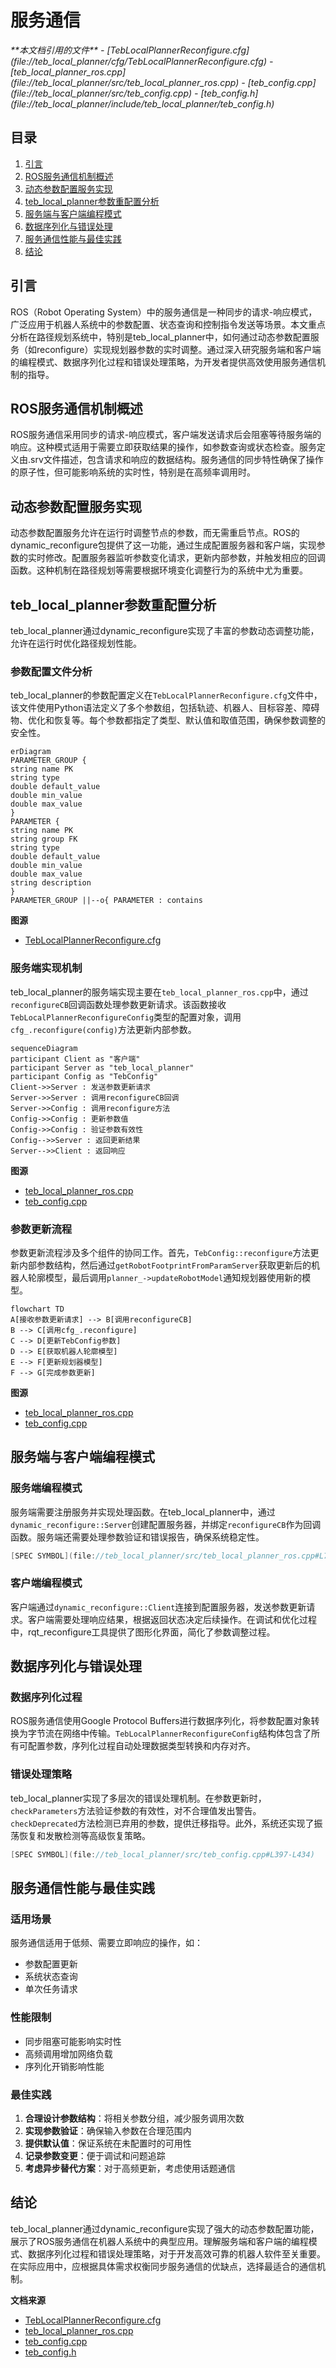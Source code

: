# 服务通信

<cite>
**本文档引用的文件**  
- [TebLocalPlannerReconfigure.cfg](file://teb_local_planner/cfg/TebLocalPlannerReconfigure.cfg)
- [teb_local_planner_ros.cpp](file://teb_local_planner/src/teb_local_planner_ros.cpp)
- [teb_config.cpp](file://teb_local_planner/src/teb_config.cpp)
- [teb_config.h](file://teb_local_planner/include/teb_local_planner/teb_config.h)
</cite>

## 目录
1. [引言](#引言)
2. [ROS服务通信机制概述](#ros服务通信机制概述)
3. [动态参数配置服务实现](#动态参数配置服务实现)
4. [teb_local_planner参数重配置分析](#teb_local_planner参数重配置分析)
5. [服务端与客户端编程模式](#服务端与客户端编程模式)
6. [数据序列化与错误处理](#数据序列化与错误处理)
7. [服务通信性能与最佳实践](#服务通信性能与最佳实践)
8. [结论](#结论)

## 引言

ROS（Robot Operating System）中的服务通信是一种同步的请求-响应模式，广泛应用于机器人系统中的参数配置、状态查询和控制指令发送等场景。本文重点分析在路径规划系统中，特别是teb_local_planner中，如何通过动态参数配置服务（如reconfigure）实现规划器参数的实时调整。通过深入研究服务端和客户端的编程模式、数据序列化过程和错误处理策略，为开发者提供高效使用服务通信机制的指导。

## ROS服务通信机制概述

ROS服务通信采用同步的请求-响应模式，客户端发送请求后会阻塞等待服务端的响应。这种模式适用于需要立即获取结果的操作，如参数查询或状态检查。服务定义由.srv文件描述，包含请求和响应的数据结构。服务通信的同步特性确保了操作的原子性，但可能影响系统的实时性，特别是在高频率调用时。

## 动态参数配置服务实现

动态参数配置服务允许在运行时调整节点的参数，而无需重启节点。ROS的dynamic_reconfigure包提供了这一功能，通过生成配置服务器和客户端，实现参数的实时修改。配置服务器监听参数变化请求，更新内部参数，并触发相应的回调函数。这种机制在路径规划等需要根据环境变化调整行为的系统中尤为重要。

## teb_local_planner参数重配置分析

teb_local_planner通过dynamic_reconfigure实现了丰富的参数动态调整功能，允许在运行时优化路径规划性能。

### 参数配置文件分析

teb_local_planner的参数配置定义在`TebLocalPlannerReconfigure.cfg`文件中，该文件使用Python语法定义了多个参数组，包括轨迹、机器人、目标容差、障碍物、优化和恢复等。每个参数都指定了类型、默认值和取值范围，确保参数调整的安全性。

```mermaid
erDiagram
PARAMETER_GROUP {
string name PK
string type
double default_value
double min_value
double max_value
}
PARAMETER {
string name PK
string group FK
string type
double default_value
double min_value
double max_value
string description
}
PARAMETER_GROUP ||--o{ PARAMETER : contains
```

**图源**
- [TebLocalPlannerReconfigure.cfg](file://teb_local_planner/cfg/TebLocalPlannerReconfigure.cfg)

### 服务端实现机制

teb_local_planner的服务端实现主要在`teb_local_planner_ros.cpp`中，通过`reconfigureCB`回调函数处理参数更新请求。该函数接收`TebLocalPlannerReconfigureConfig`类型的配置对象，调用`cfg_.reconfigure(config)`方法更新内部参数。

```mermaid
sequenceDiagram
participant Client as "客户端"
participant Server as "teb_local_planner"
participant Config as "TebConfig"
Client->>Server : 发送参数更新请求
Server->>Server : 调用reconfigureCB回调
Server->>Config : 调用reconfigure方法
Config->>Config : 更新参数值
Config->>Config : 验证参数有效性
Config-->>Server : 返回更新结果
Server-->>Client : 返回响应
```

**图源**
- [teb_local_planner_ros.cpp](file://teb_local_planner/src/teb_local_planner_ros.cpp#L76-L90)
- [teb_config.cpp](file://teb_local_planner/src/teb_config.cpp#L184-L210)

### 参数更新流程

参数更新流程涉及多个组件的协同工作。首先，`TebConfig::reconfigure`方法更新内部参数结构，然后通过`getRobotFootprintFromParamServer`获取更新后的机器人轮廓模型，最后调用`planner_->updateRobotModel`通知规划器使用新的模型。

```mermaid
flowchart TD
A[接收参数更新请求] --> B[调用reconfigureCB]
B --> C[调用cfg_.reconfigure]
C --> D[更新TebConfig参数]
D --> E[获取机器人轮廓模型]
E --> F[更新规划器模型]
F --> G[完成参数更新]
```

**图源**
- [teb_local_planner_ros.cpp](file://teb_local_planner/src/teb_local_planner_ros.cpp#L76-L90)
- [teb_config.cpp](file://teb_local_planner/src/teb_config.cpp#L184-L210)

## 服务端与客户端编程模式

### 服务端编程模式

服务端需要注册服务并实现处理函数。在teb_local_planner中，通过`dynamic_reconfigure::Server`创建配置服务器，并绑定`reconfigureCB`作为回调函数。服务端还需要处理参数验证和错误报告，确保系统稳定性。

```cpp
[SPEC SYMBOL](file://teb_local_planner/src/teb_local_planner_ros.cpp#L76-L90)
```

### 客户端编程模式

客户端通过`dynamic_reconfigure::Client`连接到配置服务器，发送参数更新请求。客户端需要处理响应结果，根据返回状态决定后续操作。在调试和优化过程中，rqt_reconfigure工具提供了图形化界面，简化了参数调整过程。

## 数据序列化与错误处理

### 数据序列化过程

ROS服务通信使用Google Protocol Buffers进行数据序列化，将参数配置对象转换为字节流在网络中传输。`TebLocalPlannerReconfigureConfig`结构体包含了所有可配置参数，序列化过程自动处理数据类型转换和内存对齐。

### 错误处理策略

teb_local_planner实现了多层次的错误处理机制。在参数更新时，`checkParameters`方法验证参数的有效性，对不合理值发出警告。`checkDeprecated`方法检测已弃用的参数，提供迁移指导。此外，系统还实现了振荡恢复和发散检测等高级恢复策略。

```cpp
[SPEC SYMBOL](file://teb_local_planner/src/teb_config.cpp#L397-L434)
```

## 服务通信性能与最佳实践

### 适用场景

服务通信适用于低频、需要立即响应的操作，如：
- 参数配置更新
- 系统状态查询
- 单次任务请求

### 性能限制

- 同步阻塞可能影响实时性
- 高频调用增加网络负载
- 序列化开销影响性能

### 最佳实践

1. **合理设计参数结构**：将相关参数分组，减少服务调用次数
2. **实现参数验证**：确保输入参数在合理范围内
3. **提供默认值**：保证系统在未配置时的可用性
4. **记录参数变更**：便于调试和问题追踪
5. **考虑异步替代方案**：对于高频更新，考虑使用话题通信

## 结论

teb_local_planner通过dynamic_reconfigure实现了强大的动态参数配置功能，展示了ROS服务通信在机器人系统中的典型应用。理解服务端和客户端的编程模式、数据序列化过程和错误处理策略，对于开发高效可靠的机器人软件至关重要。在实际应用中，应根据具体需求权衡同步服务通信的优缺点，选择最适合的通信机制。

**文档来源**
- [TebLocalPlannerReconfigure.cfg](file://teb_local_planner/cfg/TebLocalPlannerReconfigure.cfg)
- [teb_local_planner_ros.cpp](file://teb_local_planner/src/teb_local_planner_ros.cpp)
- [teb_config.cpp](file://teb_local_planner/src/teb_config.cpp)
- [teb_config.h](file://teb_local_planner/include/teb_local_planner/teb_config.h)